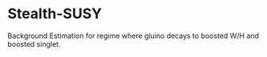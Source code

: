 # Stealth-SUSY

Background Estimation for regime where gluino decays to boosted W/H and boosted singlet.
